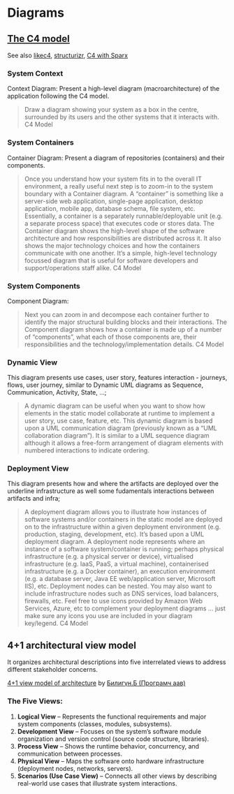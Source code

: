 # Diagrams

## [The C4 model](https://c4model.com/)

See also [likec4](https://likec4.dev/), [structurizr](https://structurizr.com/), [C4 with Sparx](https://trerado.sparxsystems.com/use-cases/the-c4-model-enhancing-your-software-architecture-documentation/)

### System Context

Context Diagram: Present a high-level diagram (macroarchitecture) of the application following the C4 model. 

> Draw a diagram showing your system as a box in the centre, surrounded by its users and the other systems that it interacts with.
> C4 Model

### System Containers

Container Diagram: Present a diagram of repositories (containers) and their components.

> Once you understand how your system fits in to the overall IT environment, a really useful next step is to zoom-in to the system boundary with a Container diagram. A “container” is something like a server-side web application, single-page application, desktop application, mobile app, database schema, file system, etc. Essentially, a container is a separately runnable/deployable unit (e.g. a separate process space) that executes code or stores data.
> The Container diagram shows the high-level shape of the software architecture and how responsibilities are distributed across it. It also shows the major technology choices and how the containers communicate with one another. It’s a simple, high-level technology focussed diagram that is useful for software developers and support/operations staff alike.
> C4 Model

### System Components

Component Diagram: 

> Next you can zoom in and decompose each container further to identify the major structural building blocks and their interactions.
> The Component diagram shows how a container is made up of a number of “components”, what each of those components are, their responsibilities and the technology/implementation details.
> C4 Model


### Dynamic View

This diagram presents use cases, user story, features interaction - journeys, flows, user journey, similar to Dynamic UML diagrams as Sequence, Communication, Activity, State, ...;

> A dynamic diagram can be useful when you want to show how elements in the static model collaborate at runtime to implement a user story, use case, feature, etc. This dynamic diagram is based upon a UML communication diagram (previously known as a “UML collaboration diagram”). It is similar to a UML sequence diagram although it allows a free-form arrangement of diagram elements with numbered interactions to indicate ordering.


### Deployment View

This diagram presents how and where the artifacts are deployed over the underline infrastructure as well some fudamentals interactions between artifacts and infra;

>A deployment diagram allows you to illustrate how instances of software systems and/or containers in the static model are deployed on to the infrastructure within a given deployment environment (e.g. production, staging, development, etc). It’s based upon a UML deployment diagram.
> A deployment node represents where an instance of a software system/container is running; perhaps physical infrastructure (e.g. a physical server or device), virtualised infrastructure (e.g. IaaS, PaaS, a virtual machine), containerised infrastructure (e.g. a Docker container), an execution environment (e.g. a database server, Java EE web/application server, Microsoft IIS), etc. Deployment nodes can be nested.
> You may also want to include infrastructure nodes such as DNS services, load balancers, firewalls, etc.
> Feel free to use icons provided by Amazon Web Services, Azure, etc to complement your deployment diagrams … just make sure any icons you use are included in your diagram key/legend.
> C4 Model


## 4+1 architectural view model

It organizes architectural descriptions into five interrelated views to address different stakeholder concerns.

[4+1 view model of architecture](https://medium.com/2b-1-better-2day/4-1-view-model-of-architecture-1a1794ff8110) by [Билигүн.Б (Програмч аав)](https://medium.com/@biligunb)

### The Five Views:
1. **Logical View** – Represents the functional requirements and major system components (classes, modules, subsystems).
2. **Development View** – Focuses on the system’s software module organization and version control (source code structure, libraries).
3. **Process View** – Shows the runtime behavior, concurrency, and communication between processes.
4. **Physical View** – Maps the software onto hardware infrastructure (deployment nodes, networks, servers).
5. **Scenarios (Use Case View)** – Connects all other views by describing real-world use cases that illustrate system interactions.